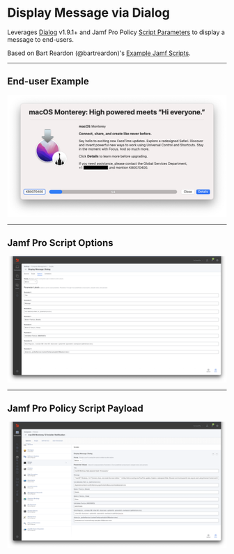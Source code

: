 # Display Message via Dialog

Leverages [Dialog](https://github.com/bartreardon/Dialog/releases) v1.9.1+ and Jamf Pro Policy [Script Parameters](https://docs.jamf.com/10.36.0/jamf-pro/documentation/Scripts.html#ID-0002355b) to display a message to end-users.

Based on Bart Reardon (@bartreardon)'s [Example Jamf Scripts](https://github.com/bartreardon/swiftDialog/wiki/Example-Jamf-Scripts).

---

## End-user Example
![Display Message via Dialog](images/macOS_Monterey_12_Installer_Notification.png "Display Message via Dialog")

---

## Jamf Pro Script Options

![Jamf Pro Script Options](images/Display_Message_Dialog_Script.png "Jamf Pro Script Options")

---

## Jamf Pro Policy Script Payload

![Jamf Pro Policy Script Payload](images/Display_Message_Dialog_Policy.png "Jamf Pro Policy Script Payload")
